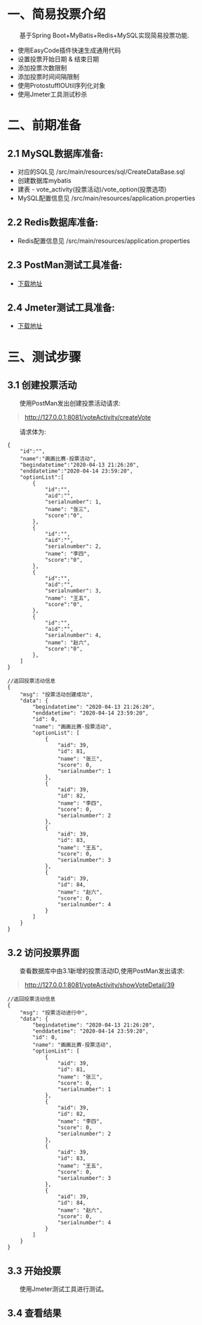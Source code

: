 # 一、简易投票介绍

&emsp;&emsp;基于Spring Boot+MyBatis+Redis+MySQL实现简易投票功能.

- 使用EasyCode插件快速生成通用代码
- 设置投票开始日期 & 结束日期
- 添加投票次数限制
- 添加投票时间间隔限制
- 使用ProtostuffIOUtil序列化对象
- 使用Jmeter工具测试秒杀

# 二、前期准备

## 2.1 MySQL数据库准备:

- 对应的SQL见 /src/main/resources/sql/CreateDataBase.sql
- 创建数据库mybatis
- 建表 - vote_activity(投票活动)/vote_option(投票选项)
- MySQL配置信息见 /src/main/resources/application.properties

## 2.2 Redis数据库准备:

- Redis配置信息见 /src/main/resources/application.properties

## 2.3 PostMan测试工具准备:

- [下载地址](https://www.postman.com/)


## 2.4 Jmeter测试工具准备:

- [下载地址](http://jmeter.apache.org/download_jmeter.cgi)

# 三、测试步骤

## 3.1 创建投票活动 

&emsp;&emsp;使用PostMan发出创建投票活动请求:

> http://127.0.0.1:8081/voteActivity/createVote

&emsp;&emsp;请求体为:

```
{
	"id":"",
	"name":"画画比赛-投票活动",
	"begindatetime":"2020-04-13 21:26:20",
	"enddatetime":"2020-04-14 23:59:20",
	"optionList":[
		{
			"id":"",
			"aid":"",
			"serialnumber": 1,
			"name": "张三",
			"score":"0",
		},
		{
			"id":"",
			"aid":"",
			"serialnumber": 2,
			"name": "李四",
			"score":"0",
		},
		{
			"id":"",
			"aid":"",
			"serialnumber": 3,
			"name": "王五",
			"score":"0",
		},
		{
			"id":"",
			"aid":"",
			"serialnumber": 4,
			"name": "赵六",
			"score":"0",
		},
	]
}
```

```
//返回投票活动信息
{
    "msg": "投票活动创建成功",
    "data": {
        "begindatetime": "2020-04-13 21:26:20",
        "enddatetime": "2020-04-14 23:59:20",
        "id": 0,
        "name": "画画比赛-投票活动",
        "optionList": [
            {
                "aid": 39,
                "id": 81,
                "name": "张三",
                "score": 0,
                "serialnumber": 1
            },
            {
                "aid": 39,
                "id": 82,
                "name": "李四",
                "score": 0,
                "serialnumber": 2
            },
            {
                "aid": 39,
                "id": 83,
                "name": "王五",
                "score": 0,
                "serialnumber": 3
            },
            {
                "aid": 39,
                "id": 84,
                "name": "赵六",
                "score": 0,
                "serialnumber": 4
            }
        ]
    }
}
```
## 3.2 访问投票界面 

&emsp;&emsp;查看数据库中由3.1新增的投票活动ID,使用PostMan发出请求:

> http://127.0.0.1:8081/voteActivity/showVoteDetail/39

```
//返回投票活动信息
{
    "msg": "投票活动进行中",
    "data": {
        "begindatetime": "2020-04-13 21:26:20",
        "enddatetime": "2020-04-14 23:59:20",
        "id": 0,
        "name": "画画比赛-投票活动",
        "optionList": [
            {
                "aid": 39,
                "id": 81,
                "name": "张三",
                "score": 0,
                "serialnumber": 1
            },
            {
                "aid": 39,
                "id": 82,
                "name": "李四",
                "score": 0,
                "serialnumber": 2
            },
            {
                "aid": 39,
                "id": 83,
                "name": "王五",
                "score": 0,
                "serialnumber": 3
            },
            {
                "aid": 39,
                "id": 84,
                "name": "赵六",
                "score": 0,
                "serialnumber": 4
            }
        ]
    }
}
```

## 3.3 开始投票

&emsp;&emsp;使用Jmeter测试工具进行测试。


## 3.4 查看结果


